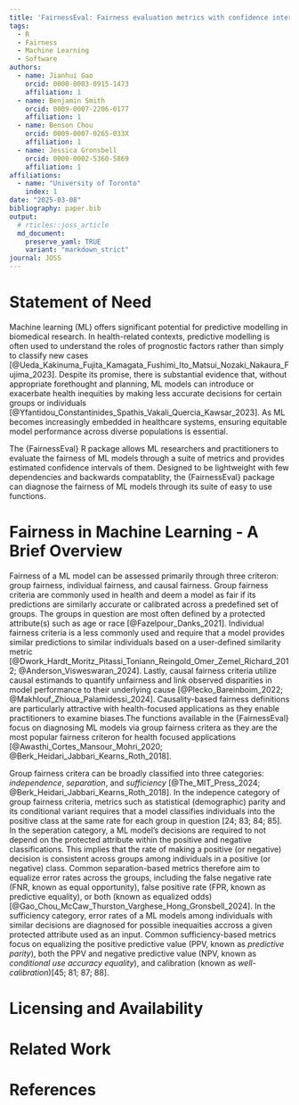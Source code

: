 ```yaml
---
title: 'FairnessEval: Fairness evaluation metrics with confidence intervals'
tags:
  - R
  - Fairness
  - Machine Learning
  - Software
authors:
  - name: Jianhui Gao
    orcid: 0000-0003-0915-1473
    affiliation: 1
  - name: Benjamin Smith
    orcid: 0009-0007-2206-0177
    affiliation: 1
  - name: Benson Chou
    orcid: 0009-0007-0265-033X
    affiliation: 1
  - name: Jessica Gronsbell
    orcid: 0000-0002-5360-5869
    affiliation: 1
affiliations:
  - name: "University of Toronto"
    index: 1
date: "2025-03-08"
bibliography: paper.bib
output:
  # rticles::joss_article
  md_document:
    preserve_yaml: TRUE
    variant: "markdown_strict"
journal: JOSS
---
```


# Statement of Need

Machine learning (ML) offers significant potential for predictive modelling in biomedical research. In health-related contexts, predictive modelling is often used to  understand the roles of prognostic factors rather than simply to classify new cases [@Ueda_Kakinuma_Fujita_Kamagata_Fushimi_Ito_Matsui_Nozaki_Nakaura_Fujima_2023]. Despite its promise, there is substantial evidence that, without appropriate forethought and planning, ML models can introduce or exacerbate health inequities by making less accurate decisions for certain groups or individuals [@Yfantidou_Constantinides_Spathis_Vakali_Quercia_Kawsar_2023]. As ML becomes increasingly embedded in healthcare systems, ensuring equitable model performance across diverse populations is essential. 

The {FairnessEval} R package allows ML researchers and practitioners to evaluate the fairness of ML models through a suite of metrics and provides estimated confidence intervals of them. Designed to be lightweight with few dependencies and backwards compatablity, the {FairnessEval} package can diagnose the fairness of ML models through its suite of easy to use functions. 

# Fairness in Machine Learning - A Brief Overview

Fairness of a ML model can be assessed primarily through three criteron: group fairness, individual fairness, and causal fairness. Group fairness criteria are commonly used in health and deem a model as fair if its predictions are similarly accurate or calibrated across a predefined set of groups. The groups in question are most often defined by a protected attribute(s) such as age or race [@Fazelpour_Danks_2021]. Individual fairness criteria is a less commonly used and require that a model provides similar predictions to similar individuals based on a user-defined similarity metric [@Dwork_Hardt_Moritz_Pitassi_Toniann_Reingold_Omer_Zemel_Richard_2012; @Anderson_Visweswaran_2024]. Lastly, causal fairness criteria utilize causal estimands to quantify unfairness and link observed disparities in model performance to their underlying cause [@Plecko_Bareinboim_2022; @Makhlouf_Zhioua_Palamidessi_2024]. Causality-based fairness definitions are particularly attractive with health-focused applications as they enable practitioners to examine biases.The functions available in the {FairnessEval} focus on diagnosing ML models via group fairness critera as they are the most popular fairness criteron for health focused applications [@Awasthi_Cortes_Mansour_Mohri_2020; 
@Berk_Heidari_Jabbari_Kearns_Roth_2018]. 

Group fairness critera can be broadly classified into three categories: _independence_, _separation_, and _sufficiency_ [@The_MIT_Press_2024; @Berk_Heidari_Jabbari_Kearns_Roth_2018]. In the indepence category of group fairness criteria, metrics such as statistical (demographic) parity and its conditional variant requires that a model classifies individuals into the positive class at the same rate for each group in question [24; 83; 84; 85]. In the seperation category, a ML model’s decisions are required to not depend on the protected attribute within the positive and negative classifications. This implies that the rate of making a positive (or negative) decision is consistent across groups among individuals in a positive (or negative) class. Common separation-based metrics therefore aim to equalize error rates across the groups, including the false negative rate (FNR, known as equal opportunity), false positive rate (FPR, known as predictive equality), or both (known as equalized odds) [@Gao_Chou_McCaw_Thurston_Varghese_Hong_Gronsbell_2024]. In the sufficiency category, error rates of a ML models among individuals with similar decisions are diagnosed for possible inequaities accross a given protected attribute used as an input. Common sufficiency-based metrics focus on equalizing the positive predictive value (PPV, known as _predictive parity_), both the PPV and negative predictive value (NPV, known as _conditional use accuracy equality_), and calibration (known as _well-calibration_)[45; 81; 87; 88].

# Licensing and Availability

# Related Work



# References
